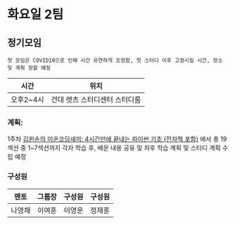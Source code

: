 # 화요일 2팀
## 정기모임

 ~~~
 첫 모임은 COVID19으로 인해 시간 유연하게 조정함, 첫 스터디 이후 고정시킬 시간, 장소 및 계획 정할 예정
 ~~~


| 시간 | 위치 |
|----------|------|
| 오후2~4시 | 건대 렛츠 스터디센터 스터디룸 | 

 ### 계획:
 1주차
[ 김왼손의 미운코딩새끼: 4시간만에 끝내는 파이썬 기초 (전자책 포함)]( https://www.inflearn.com/course/%ED%8C%8C%EC%9D%B4%EC%8D%AC-%EA%B8%B0%EC%B4%88-%EA%B0%95%EC%A2%8C#description)
 에서 총 19섹션 중 1~7섹션까지 각자 학습 후, 배운 내용 공유 및 차후 학습 계획 및 스터디 계획 수립 예정

### 구성원

| 멘토  |  그룹장 | 구성원 | 구성원 | 
|:--------:|:---------:|:------:|:------:|
|나영채|이여훈|이영운|정재훈
